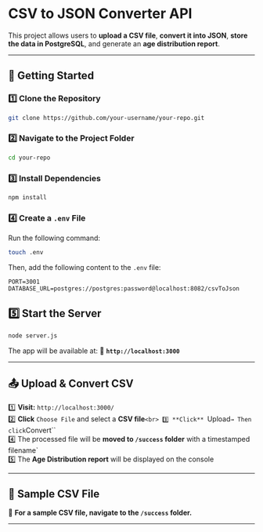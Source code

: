 # CSV to JSON Converter API

This project allows users to **upload a CSV file**, **convert it into JSON**, **store the data in PostgreSQL**, and generate an **age distribution report**.

---

## 🚀 Getting Started

### **1️⃣ Clone the Repository**

```sh
git clone https://github.com/your-username/your-repo.git
```

### **2️⃣ Navigate to the Project Folder**

```sh
cd your-repo
```

### **3️⃣ Install Dependencies**

```sh
npm install
```

### **4️⃣ Create a `.env` File**

Run the following command:

```sh
touch .env
```

Then, add the following content to the `.env` file:

```
PORT=3001
DATABASE_URL=postgres://postgres:password@localhost:8082/csvToJson
```

## **5️⃣ Start the Server**

```sh
node server.js
```

The app will be available at:
🔗 **`http://localhost:3000`**

---

## 📤 Upload & Convert CSV

1️⃣ **Visit:** `http://localhost:3000/`<br>
2️⃣ **Click** `Choose File` and select a **CSV file**`<br>
3️⃣ **Click** `Upload`→ Then click`Convert``<br>
4️⃣ The processed file will be **moved to `/success` folder** with a timestamped filename`<br>
5️⃣ The **Age Distribution report** will be displayed on the console

---

## 📄 Sample CSV File

📌 **For a sample CSV file, navigate to the `/success` folder.**

---
